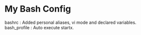 # My Bash Config
bashrc :  Added personal aliases, vi mode and declared variables.\
bash_profile :  Auto execute startx.
